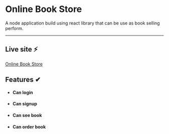 # Online Book Store 

A node application build using react library that can be use as book selling perform.

---
## Live site ⚡

[Online Book Store ](https://online-book-store-e7a9c.web.app/)

## Features ✔

- #### Can login


- #### Can signup


- #### Can see book


- #### Can order book


##

